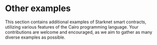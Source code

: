 # Other examples 

This section contains additional examples of Starknet smart contracts, utilizing various features of the Cairo programming language. Your contributions are welcome and encouraged, as we aim to gather as many diverse examples as possible.
